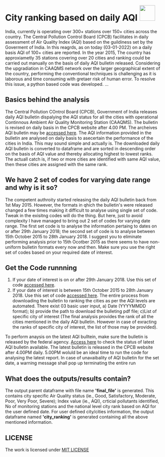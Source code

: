 # City ranking based on daily AQI  <img src='https://user-images.githubusercontent.com/83420459/228736537-fbd32ab5-ac73-41c8-8e9c-f4669557061c.png' width='50'>


India, currently is operating over 300+ stations over 150+ cities across the country. The Central Pollution Control Board (CPCB) facilitates in daily assessment of Air Quality Index (AQI) based on the guildiness set by the Goverment of India. In this reagrds, as on today (03-01-2022) on a daily basis AQI of 100+ cities are reported. In the year 2015, The country has approxiametly 35 stations covering over 20 cities and ranking could be carried out manually on the basis of daily AQI bulletin released. Considering the upgradiation in CAAQMS network over the larger geographical extent of the country, performing the conventional techniques is challenging as it is laborous and time consuming with gretaer risk of human error. To resolve this issue, a python based code was developed.
...
## Basics behind the analysis
The Central Pollution COntrol Board (CPCB), Government of India releases daily AQI bulletin dispalying the AQI status for all the cities with operational Continnous Ambient Air Quality Monitoring Station (CAAQMS). The bulletin is revised on daily basis in the CPCB website after 4.00 PM. The archeives AQI bulletin may be [accessed here](https://cpcb.nic.in/AQI_Bulletin.php). The AQI information provided in the bulletin are analysed on daily basis to asecertain the performance of the cities in India. This may sound simple and actually is. The downloaded daily AQI bulletin is converted to dataframe and are sorted in descending order on the basis of AQI value and thereby allocating highest to lowest ranks. The actuall catch is, if two or more cities are identified with same AQI value, then these cities are assigned with the same rank. 

## We have 2 set of codes for varying date range and why is it so?
The competent authroity started releasing the daily AQI bulletin back from 1st May 2015. However, the formats in qhich the bulletin's were released changed a few times making it difficult to analyse using single set of code. Tweak in the exisitng codes will do the  thing. But here, just to avoid complexity I have managed to bring out 2 set of codes for varying date range. The first set code is to analyse the information pertaing to dates on or after 29th January 2018; the second set of code is to analyse between 15th October 2015 to 28th January 2018. I suggest you to eliminate performing analysis prior to 15th Ocotber 2015 as there seems to have non-uniform bulletin formats every now and then. Make sure you use the right set of codes based on your required date of interest.

## Get the Code runnning
  1. If your date of interest is on or after 29th January 2018. Use this set of code [accessed here](https://github.com/moorthynair/City-ranking-based-on-AQI/blob/main/Ranking_based_on_AQI_code.py). 
  2. If your date of interest is between 15th October 2015 to 28th January 2018. Use this set of code [accessed here](https://github.com/moorthynair/City-ranking-based-on-AQI/blob/main/Ranking_based_on_AQI_code.py).
The entire process from downloading the bulletin to ranking the cities as per the AQI levels are automated. There exist 03 basic user input, a) Date (YYYYMMDD format); b) provide the path to download the bulleting pdf file; c)List of specific city of interest (The final analysis provides the rank of all the cities mentioned in the daily AQI bulletin. However in case of exracting the ranks of specific city of interest, the list of those may be provided).

To perform anaysis on the latest AQI bulltein, make sure the bulletin is released by the federal agency. [Access here](https://cpcb.nic.in/aqi_report.php) to check the status of latest AQI bulletin available. The latest bulletin is released in the CPCB website after 4.00PM daily. 5.00PM woluld be an ideal time to run the code for analysing the latest report. In case of unavaibality of AQI bulletin for the set date, a warning message shall pop up terminating the entire run

## What does the outputs/results contain?
The output parent dataframe with file name **'final_file'** is generated. This contains city specific Air Quality status (ie., Good, Satisfactory, Moderate, Poor, Very Poor, Severe); Index value (ie., AQI), crticial pollutants identified, No of monitoring stations and the national level city rank based on AQI for the user defined date. For user defined city/cities information, the output dataframe named **'city_ranking'** is generated containing all the above mentioned information.

## LICENSE
The work is licensed under [MIT LICENSE](https://github.com/moorthynair/City-ranking-based-on-AQI/blob/main/LICENSE)
